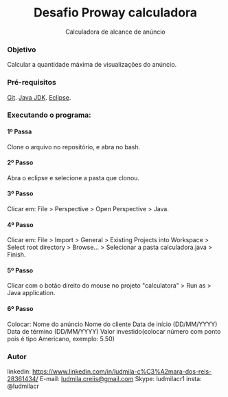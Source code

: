 <h1 align="center">Desafio Proway calculadora</h1>
<p align="center">Calculadora de alcance de anúncio</p>

### Objetivo

Calcular a quantidade máxima de visualizações do anúncio.


### Pré-requisitos

[Git](https://git-scm.com/).
[Java JDK](https://www.oracle.com/br/java/technologies/javase-jdk11-downloads.html).
[Eclipse](https://www.eclipse.org/downloads/).


### Executando o programa:

<h4>1º Passa </h4>

Clone o arquivo no repositório, e abra no bash.

<h4>2º Passo </h4>

Abra o eclipse e selecione a pasta que clonou.

<h4>3º Passo </h4>

Clicar em:  File > Perspective > Open Perspective > Java.

<h4>4º Passo </h4>

Clicar em: File > Import > General > Existing Projects into Workspace > Select root directory > Browse... > Selecionar a pasta calculadora.java > Finish.

<h4>5º Passo </h4>

Clicar com o botão direito do mouse no projeto "calculatora" > Run as > Java application.

<h4>6º Passo </h4>

Colocar:
Nome do anúncio
Nome do cliente 
Data de início (DD/MM/YYYY)
Data de término (DD/MM/YYYY)
Valor investido(colocar número com ponto pois é tipo Americano, exemplo: 5.50)

### Autor

linkedin: https://www.linkedin.com/in/ludmila-c%C3%A2mara-dos-reis-28361434/
E-mail: ludmila.creiis@gmail.com
Skype: ludmilacr1
insta: @ludmilacr

